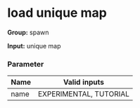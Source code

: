 

# load unique map



**Group:**  spawn  

**Input:**  unique map  




### Parameter
| Name | Valid inputs | 
|  --  |  --  | 
| name | EXPERIMENTAL, TUTORIAL | 

